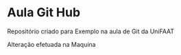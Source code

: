 # Aula Git Hub

Repositório criado para Exemplo na aula de Git da UniFAAT

Alteração efetuada na Maquina
